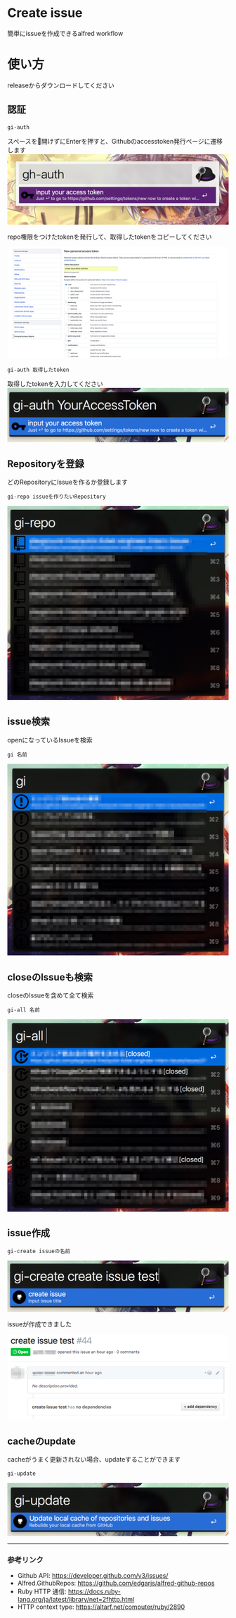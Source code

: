 # Create issue

簡単にissueを作成できるalfred workflow

# 使い方

releaseからダウンロードしてください

## 認証
```
gi-auth
```
スペースを開けずにEnterを押すと、Githubのaccesstoken発行ページに遷移します
![open github page](images/open_auth.png)

repo権限をつけたtokenを発行して、取得したtokenをコピーしてください

![get auth token](images/get_token.png)

```
gi-auth 取得したtoken
```
取得したtokenを入力してください
![register your auth token](images/gi-auth.png)

## Repositoryを登録

どのRepositoryにIssueを作るか登録します
```
gi-repo issueを作りたいRepository
```

![select your repo](images/gi-repo.png)

## issue検索
openになっているIssueを検索
```
gi 名前
```
![search issue](images/gi.png)

## closeのIssueも検索
closeのIssueを含めて全て検索
```
gi-all 名前
```

![search issue](images/gi-all.png)

## issue作成

```
gi-create issueの名前
```

![create issue](images/gi-create.png)

issueが作成できました

![issue page](images/created_issue.png)

## cacheのupdate
cacheがうまく更新されない場合、updateすることができます
```
gi-update
```

![update cache](images/gi-update.png)

***

### 参考リンク
- Github API: https://developer.github.com/v3/issues/
- Alfred.GithubRepos: https://github.com/edgarjs/alfred-github-repos
- Ruby HTTP 通信: https://docs.ruby-lang.org/ja/latest/library/net=2fhttp.html
- HTTP context type: https://altarf.net/computer/ruby/2890

